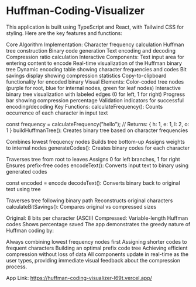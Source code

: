 # Huffman-Coding-Visualizer

This application is built using TypeScript and React, with Tailwind CSS for styling. Here are the key features and functions:

Core Algorithm Implementation: Character frequency calculation Huffman tree construction Binary code generation Text encoding and decoding Compression ratio calculation Interactive Components: Text input area for entering content to encode Real-time visualization of the Huffman binary tree Dynamic encoding table showing character frequencies and codes Bit savings display showing compression statistics Copy-to-clipboard functionality for encoded binary Visual Elements: Color-coded tree nodes (purple for root, blue for internal nodes, green for leaf nodes) Interactive binary tree visualization with labeled edges (0 for left, 1 for right) Progress bar showing compression percentage Validation indicators for successful encoding/decoding Key Functions: calculateFrequency(): Counts occurrence of each character in input text

const frequency = calculateFrequency("hello"); // Returns: { h: 1, e: 1, l: 2, o: 1 } buildHuffmanTree(): Creates binary tree based on character frequencies

Combines lowest frequency nodes Builds tree bottom-up Assigns weights to internal nodes generateCodes(): Creates binary codes for each character

Traverses tree from root to leaves Assigns 0 for left branches, 1 for right Ensures prefix-free codes encodeText(): Converts input text to binary using generated codes

const encoded = encode decodeText(): Converts binary back to original text using tree

Traverses tree following binary path Reconstructs original characters calculateBitSavings(): Compares original vs compressed sizes

Original: 8 bits per character (ASCII) Compressed: Variable-length Huffman codes Shows percentage saved The app demonstrates the greedy nature of Huffman coding by:

Always combining lowest frequency nodes first Assigning shorter codes to frequent characters Building an optimal prefix code tree Achieving efficient compression without loss of data All components update in real-time as the user types, providing immediate visual feedback about the compression process.

App Link: https://huffman-coding-visualizer-l69t.vercel.app/
